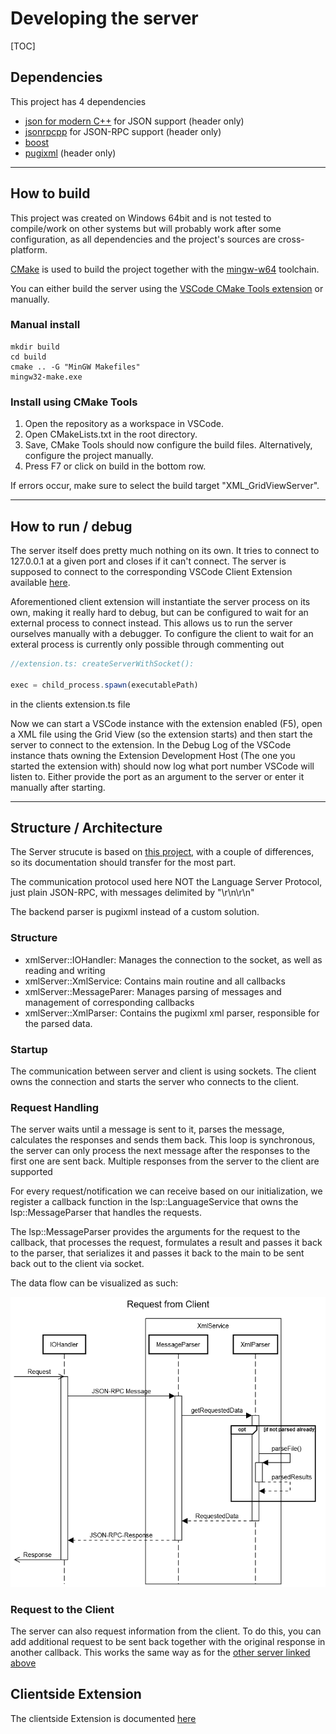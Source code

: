 # Developing the server #
[TOC]

## Dependencies ##

This project has 4 dependencies

- [json for modern C++](https://github.com/nlohmann/json) for JSON support (header only)
- [jsonrpcpp](https://github.com/badaix/jsonrpcpp) for JSON-RPC support (header only)
- [boost](https://www.boost.org)
- [pugixml](https://pugixml.org) (header only)

----------------

## How to build ##

This project was created on Windows 64bit and is not tested to compile/work on other systems but will probably work after some configuration, as all dependencies and the project's sources are cross-platform.

[CMake](https://cmake.org) is used to build the project together with the [mingw-w64](http://mingw-w64.org/doku.php/start) toolchain.

You can either build the server using the [VSCode CMake Tools extension](https://marketplace.visualstudio.com/items?itemName=ms-vscode.cmake-tools) or manually.

### Manual install ###

~~~~~~~~~~~~~~~~~~~~~~~
mkdir build
cd build
cmake .. -G "MinGW Makefiles"
mingw32-make.exe
~~~~~~~~~~~~~~~~~~~~~~~

### Install using CMake Tools ###

1. Open the repository as a workspace in VSCode.
2. Open CMakeLists.txt in the root directory.
3. Save, CMake Tools should now configure the build files.
Alternatively, configure the project manually.
4. Press F7 or click on build in the bottom row.

If errors occur, make sure to select the build target "XML_GridViewServer".

-----------------

## How to run / debug ##

The server itself does pretty much nothing on its own. It tries to connect to 127.0.0.1 at a given port and closes if it can't connect.
The server is supposed to connect to the corresponding VSCode Client Extension available [here](https://github.com/JonasRock/XML_GridView).

Aforementioned client extension will instantiate the server process on its own, making it really hard to debug, but can be configured to wait for an external process to connect instead.
This allows us to run the server ourselves manually with a debugger.
To configure the client to wait for an exteral process is currently only possible through commenting out

~~~~~~~~~~~~~~~~~~~~~~~~~ts
//extension.ts: createServerWithSocket():

exec = child_process.spawn(executablePath)
~~~~~~~~~~~~~~~~~~~~~~~~~

in the clients extension.ts file

Now we can start a VSCode instance with the extension enabled (F5), open a XML file using the Grid View (so the extension starts) and then start the server to connect to the extension.
In the Debug Log of the VSCode instance thats owning the Extension Development Host (The one you started the extension with) should now log what port number VSCode will listen to. Either provide the port as an argument to the server or enter it manually after starting.

-----------------

## Structure / Architecture ##

The Server strucute is based on [this project](https://github.com/JonasRock/ARXML_LanguageServer), with a couple of differences, so its documentation should transfer for the most part.

The communication protocol used here NOT the Language Server Protocol, just plain JSON-RPC, with messages delimited by "\r\n\r\n"

The backend parser is pugixml instead of a custom solution.

### Structure ###

- xmlServer::IOHandler: Manages the connection to the socket, as well as reading and writing
- xmlServer::XmlService: Contains main routine and all callbacks
- xmlServer::MessageParer: Manages parsing of messages and management of corresponding callbacks
- xmlServer::XmlParser: Contains the pugixml xml parser, responsible for the parsed data.

### Startup ###

The communication between server and client is using sockets. The client owns the connection and starts the server who connects to the client.

### Request Handling ###

The server waits until a message is sent to it, parses the message, calculates the responses and sends them back. This loop is synchronous, the server can only process the next message after the responses to the first one are sent back. Multiple responses from the server to the client are supported

For every request/notification we can receive based on our initialization, we register a callback function in the lsp::LanguageService that owns the lsp::MessageParser that handles the requests.

The lsp::MessageParser provides the arguments for the request to the callback, that processes the request, formulates a result and passes it back to the parser, that serializes it and passes it back to the main to be sent back out to the client via socket.

The data flow can be visualized as such:

![](src/docs/img/xmlServerRequestSequence.png)

### Request to the Client ###

The server can also request information from the client. To do this, you can add additional request to be sent back together with the original response in another callback. This works the same way as for the [other server linked above](https://github.com/JonasRock/ARXML_LanguageServer)

## Clientside Extension ##

The clientside Extension is documented [here](https://github.com/JonasRock/XML_GridView)